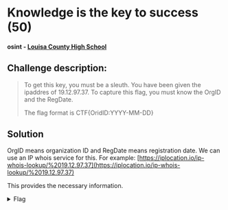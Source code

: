 # Knowledge is the key to success (50)
#### osint - [Louisa County High School](../main.md)

## Challenge description:
> To get this key, you must be a sleuth. You have been given the ipaddres of 19.12.97.37. To capture this flag, you must know the OrgID and the RegDate. 
>
> The flag format is CTF{OridID:YYYY-MM-DD}


## Solution 
OrgID means organization ID and RegDate means registration date. We can use an IP whois service for this. For example: [https://iplocation.io/ip-whois-lookup/%2019.12.97.37](https://iplocation.io/ip-whois-lookup/%2019.12.97.37) 

This provides the necessary information.

<details> 
    <summary>Flag</summary>
CTF{FORDMO:1988-06-15}
    </details>